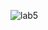 
![lab5](https://github.com/Florin1616/University-Projects/assets/115114026/af192680-0176-4e05-9438-ea7fde86027c)

